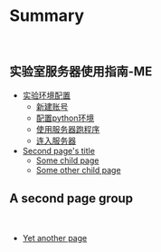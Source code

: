 # Summary
​
## 实验室服务器使用指南-ME
<!-- ​~~食~~ -->

* [实验环境配置](doc/page1/README.md)
    * [新建账号](doc/page1/page1-1.md)
    * [配置python环境](doc/part1/page1-2.md)
    * [使用服务器跑程序](part1/page1-3.md)
    * [连入服务器](part1/page1-4.md)
* [Second page's title](page2/README.md)
    * [Some child page](page2/page2-1.md)
    * [Some other child page](part2/page2-2.md)

## A second page group
​
* [Yet another page](another-page.md)
